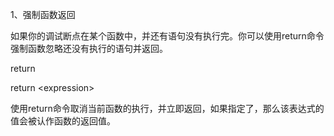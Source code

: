 1、强制函数返回

如果你的调试断点在某个函数中，并还有语句没有执行完。你可以使用return命令强制函数忽略还没有执行的语句并返回。



return

return &lt;expression&gt;



使用return命令取消当前函数的执行，并立即返回，如果指定了，那么该表达式的值会被认作函数的返回值。



